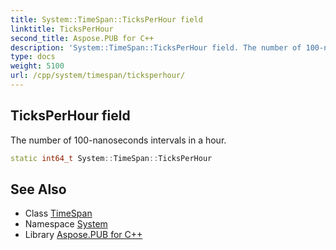 ```yaml
---
title: System::TimeSpan::TicksPerHour field
linktitle: TicksPerHour
second_title: Aspose.PUB for C++
description: 'System::TimeSpan::TicksPerHour field. The number of 100-nanoseconds intervals in a hour in C++.'
type: docs
weight: 5100
url: /cpp/system/timespan/ticksperhour/
---
```

## TicksPerHour field


The number of 100-nanoseconds intervals in a hour.

```cpp
static int64_t System::TimeSpan::TicksPerHour
```

## See Also

* Class [TimeSpan](../)
* Namespace [System](../../)
* Library [Aspose.PUB for C++](../../../)
